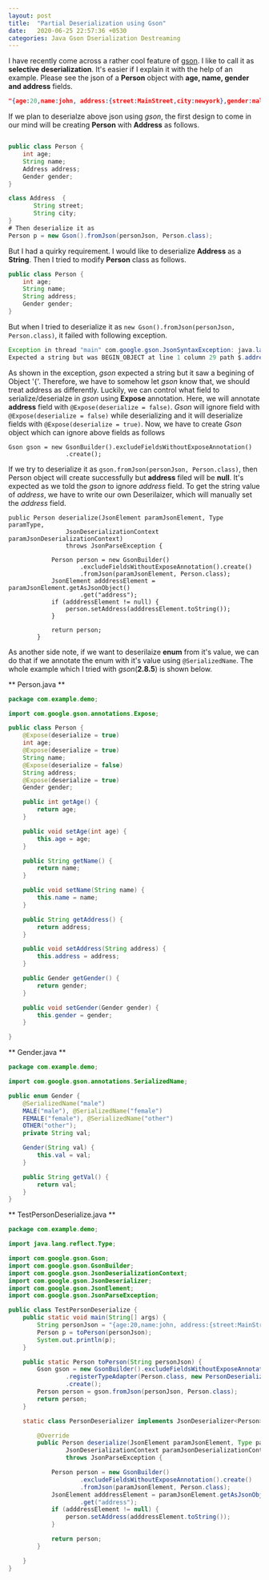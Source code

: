 ```yaml
---
layout: post
title:  "Partial Deserialization using Gson"
date:   2020-06-25 22:57:36 +0530
categories: Java Gson Dserialization Destreaming
---
```

I have recently come across a rather cool feature of [gson][google-gson]. I like to call it as **selective deserialization**. It's easier if I explain it with the help of an example.  Please see the json of a **Person** object with **age, name, gender and address** fields.

[google-gson]: https://github.com/google/gson

```json
"{age:20,name:john, address:{street:MainStreet,city:newyork},gender:male}"
```
If we plan to deserialze above json using *gson*, the first design to come in our mind will be creating **Person** with **Address** as follows.

```java

public class Person {
	int age;
	String name;
	Address address;
	Gender gender;
}

class Address  {
       String street;
       String city;
}
# Then deserialize it as 
Person p = new Gson().fromJson(personJson, Person.class);
```
But I had a quirky requirement. I would like to deserialize **Address** as a **String**. Then I tried to modify **Person** class as follows.
```java
public class Person {
	int age;
	String name;
	String address;
	Gender gender;
}
```
But when I tried to deserialize it as ```new Gson().fromJson(personJson, Person.class)```, it failed with following exception.
```java
Exception in thread "main" com.google.gson.JsonSyntaxException: java.lang.IllegalStateException: 
Expected a string but was BEGIN_OBJECT at line 1 column 29 path $.addres
```
As shown in the exception, *gson* expected a string but it saw a begining of Object '{'.  Therefore, we have to somehow let *gson* know that, we should treat address as differently. Luckily, we can control what field to serialize/deserialze in *gson*  using **Expose** annotation. Here, we will annotate **address** field with ```@Expose(deserialize = false)```. *Gson* will ignore field with ```@Expose(deserialize = false)``` while deserializing and it will deserialize fields with 
```@Expose(deserialize = true)```. Now, we have to create *Gson* object which can ignore above fields as follows
```
Gson gson = new GsonBuilder().excludeFieldsWithoutExposeAnnotation()
				.create();
```
If we try to deserialize it as ```gson.fromJson(personJson, Person.class)```, then Person object will create successfully but **address** filed will be **null**.
It's expected as we told the *gson* to ignore *address* field. To get the string value of *address*, we have to write our own Deserilaizer, which will manually set the *address* field.

```
public Person deserialize(JsonElement paramJsonElement, Type paramType,
				JsonDeserializationContext paramJsonDeserializationContext)
				throws JsonParseException {

			Person person = new GsonBuilder()
					.excludeFieldsWithoutExposeAnnotation().create()
					.fromJson(paramJsonElement, Person.class);
			JsonElement adddressElement = paramJsonElement.getAsJsonObject()
					.get("address");
			if (adddressElement != null) {
				person.setAddress(adddressElement.toString());
			}

			return person;
		}
```
As another side note, if we want to deserilaize **enum** from it's value, we can do that if we annotate the enum with it's value using ```@SerializedName```.
The whole example  which I tried with *gson*(**2.8.5**) is shown below.

** Person.java **

```java
package com.example.demo;

import com.google.gson.annotations.Expose;

public class Person {
	@Expose(deserialize = true)
	int age;
	@Expose(deserialize = true)
	String name;
	@Expose(deserialize = false)
	String address;
	@Expose(deserialize = true)
	Gender gender;

	public int getAge() {
		return age;
	}

	public void setAge(int age) {
		this.age = age;
	}

	public String getName() {
		return name;
	}

	public void setName(String name) {
		this.name = name;
	}

	public String getAddress() {
		return address;
	}

	public void setAddress(String address) {
		this.address = address;
	}

	public Gender getGender() {
		return gender;
	}

	public void setGender(Gender gender) {
		this.gender = gender;
	}

}
```
** Gender.java **

```java
package com.example.demo;

import com.google.gson.annotations.SerializedName;

public enum Gender {
	@SerializedName("male")
	MALE("male"), @SerializedName("female")
	FEMALE("female"), @SerializedName("other")
	OTHER("other");
	private String val;

	Gender(String val) {
		this.val = val;
	}

	public String getVal() {
		return val;
	}
}
```
** TestPersonDeserialize.java **

``` java
package com.example.demo;

import java.lang.reflect.Type;

import com.google.gson.Gson;
import com.google.gson.GsonBuilder;
import com.google.gson.JsonDeserializationContext;
import com.google.gson.JsonDeserializer;
import com.google.gson.JsonElement;
import com.google.gson.JsonParseException;

public class TestPersonDeserialize {
	public static void main(String[] args) {
		String personJson = "{age:20,name:john, address:{street:MainStreet,city:newyork},gender:male}";
		Person p = toPerson(personJson);
		System.out.println(p);
	}

	public static Person toPerson(String personJson) {
		Gson gson = new GsonBuilder().excludeFieldsWithoutExposeAnnotation()
				.registerTypeAdapter(Person.class, new PersonDeserializer())
				.create();
		Person person = gson.fromJson(personJson, Person.class);
		return person;
	}

	static class PersonDeserializer implements JsonDeserializer<Person> {

		@Override
		public Person deserialize(JsonElement paramJsonElement, Type paramType,
				JsonDeserializationContext paramJsonDeserializationContext)
				throws JsonParseException {

			Person person = new GsonBuilder()
					.excludeFieldsWithoutExposeAnnotation().create()
					.fromJson(paramJsonElement, Person.class);
			JsonElement adddressElement = paramJsonElement.getAsJsonObject()
					.get("address");
			if (adddressElement != null) {
				person.setAddress(adddressElement.toString());
			}

			return person;
		}

	}
}

```
